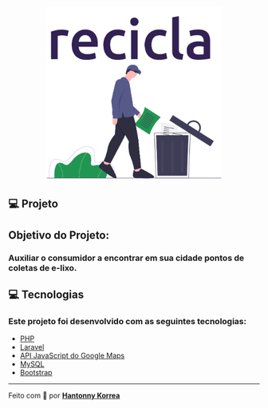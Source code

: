 <h1 align="center">
    <img alt="Recicla" title="#recicla" src="/public/logo.png" width="350px"/>
</h1>

## 💻 Projeto

<h2>Objetivo do Projeto:</h2>
<h3>Auxiliar o consumidor a encontrar em sua cidade pontos de coletas de e-lixo.
</h3>

## 💻 Tecnologias

<h3>Este projeto foi desenvolvido com as seguintes tecnologias:</h3>

-   [PHP](https://www.php.net)
-   [Laravel](https://laravel.com/)
-   [API JavaScript do Google Maps](https://developers.google.com/maps/documentation/javascript/tutorial)
-   [MySQL](https://www.mysql.com)
-   [Bootstrap](https://getbootstrap.com)

---

Feito com 💜 por <a href="https://www.linkedin.com/in/hantonny-korrea-2853911a0/"><b>Hantonny Korrea</b></a>


